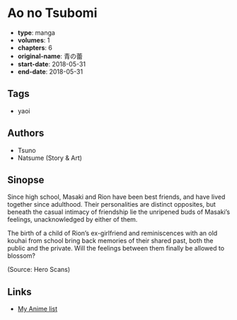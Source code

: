 # Ao no Tsubomi

-   **type**: manga
-   **volumes**: 1
-   **chapters**: 6
-   **original-name**: 青の蕾
-   **start-date**: 2018-05-31
-   **end-date**: 2018-05-31

## Tags

-   yaoi

## Authors

-   Tsuno
-   Natsume (Story & Art)

## Sinopse

Since high school, Masaki and Rion have been best friends, and have lived together since adulthood. Their personalities are distinct opposites, but beneath the casual intimacy of friendship lie the unripened buds of Masaki’s feelings, unacknowledged by either of them.

The birth of a child of Rion’s ex-girlfriend and reminiscences with an old kouhai from school bring back memories of their shared past, both the public and the private. Will the feelings between them finally be allowed to blossom?

(Source: Hero Scans)

## Links

-   [My Anime list](https://myanimelist.net/manga/120149/Ao_no_Tsubomi)
